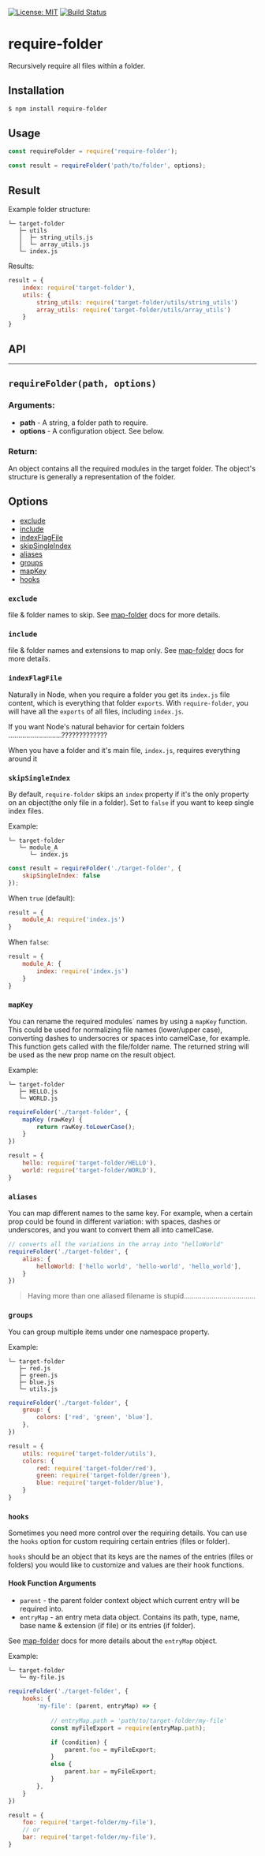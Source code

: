 [![License: MIT](https://img.shields.io/badge/License-MIT-blue.svg)](https://opensource.org/licenses/MIT)
[![Build Status](https://travis-ci.org/taitulism/require-folder.svg?branch=develop)](https://travis-ci.org/taitulism/require-folder)

require-folder
==============
Recursively require all files within a folder.

Installation
------------
```sh
$ npm install require-folder
```

Usage
-----
```js
const requireFolder = require('require-folder');

const result = requireFolder('path/to/folder', options);
```

Result
-----
Example folder structure:
```
└─ target-folder
   ├─ utils
   │  ├─ string_utils.js
   │  └─ array_utils.js
   └─ index.js
```

Results:
```js
result = {
    index: require('target-folder'),
    utils: {
        string_utils: require('target-folder/utils/string_utils')
        array_utils: require('target-folder/utils/array_utils')
    }
}
```

## API
------------------------------------------------------------------------
## `requireFolder(path, options)`
### Arguments:
* **path** - A string, a folder path to require.
* **options** - A configuration object. See below.

### Return:
An object contains all the required modules in the target folder. The object's structure is generally a representation of the folder.

## Options
* [exclude](#exclude)
* [include](#include)
* [indexFlagFile](#indexflagfile)
* [skipSingleIndex](#skipsingleindex)
* [aliases](#aliases)
* [groups](#groups)
* [mapKey](#mapKey)
* [hooks](#hooks)



### `exclude`
file & folder names to skip. See [map-folder](https://github.com/taitulism/map-folder/#map-folder) docs for more details.



### `include`
file & folder names and extensions to map only. See [map-folder](https://github.com/taitulism/map-folder/#map-folder) docs for more details.



### `indexFlagFile`
Naturally in Node, when you require a folder you get its `index.js` file content, which is everything that folder `exports`. With `require-folder`, you will have all the `exports` of all files, including `index.js`.

If you want Node's natural behavior for certain folders ...........................?????????????

When you have a folder and it's main file, `index.js`, requires everything around it



### `skipSingleIndex`
By default, `require-folder` skips an `index` property if it's the only property on an object(the only file in a folder). Set to `false` if you want to keep single index files.

Example:
```
└─ target-folder
   └─ module_A
      └─ index.js
```
```js
const result = requireFolder('./target-folder', {
    skipSingleIndex: false
});
```
When `true` (default):
```js
result = {
    module_A: require('index.js')
}
```

When `false`:
```js
result = {
    module_A: {
        index: require('index.js')
    }
}
```



### `mapKey`
You can rename the required modules\` names by using a `mapKey` function. This could be used for normalizing  file names (lower/upper case), converting dashes to undersocres or spaces into camelCase, for example. This function gets called with the file/folder name. The returned string will be used as the new prop name on the result object.

Example:
```
└─ target-folder
   ├─ HELLO.js
   └─ WORLD.js
```
```js
requireFolder('./target-folder', {
    mapKey (rawKey) {
        return rawKey.toLowerCase();
    }
})
```
```js
result = {
    hello: require('target-folder/HELLO'),
    world: require('target-folder/WORLD'),
}
```



### `aliases`
You can map different names to the same key. For example, when a certain prop could be found in different variation: with spaces, dashes or underscores, and you want to convert them all into camelCase.
```js
// converts all the variations in the array into "helloWorld"
requireFolder('./target-folder', {
    alias: {
        helloWorld: ['hello world', 'hello-world', 'hello_world'],
    }
})
```

> Having more than one aliased filename is stupid....................................



### `groups`
You can group multiple items under one namespace property.

Example:
```
└─ target-folder
   ├─ red.js
   ├─ green.js
   ├─ blue.js
   └─ utils.js
```
```js
requireFolder('./target-folder', {
    group: {
        colors: ['red', 'green', 'blue'],
    },
})
```
```js
result = {
    utils: require('target-folder/utils'),
    colors: {
        red: require('target-folder/red'),
        green: require('target-folder/green'),
        blue: require('target-folder/blue'),
    }
}
```



### `hooks`
Sometimes you need more control over the requiring details. You can use the `hooks` option for custom requiring certain entries (files or folder). 

`hooks` should be an object that its keys are the names of the entries (files or folders) you would like to customize and values are their hook functions.


#### Hook Function Arguments
* `parent` - the parent folder context object which current entry will be required into.
* `entryMap` - an entry meta data object. Contains its path, type, name, base name & extension (if file) or its entries (if folder).

See [map-folder](https://github.com/taitulism/map-folder/#entry-map-object) docs for more details about the `entryMap` object.

Example:
```
└─ target-folder
   └─ my-file.js
```
```js
requireFolder('./target-folder', {
    hooks: {
        'my-file': (parent, entryMap) => {
            
            // entryMap.path = 'path/to/target-folder/my-file'
            const myFileExport = require(entryMap.path);

            if (condition) {
                parent.foo = myFileExport;
            }
            else {
                parent.bar = myFileExport;
            }
        },
    }
})
```
```js
result = {
    foo: require('target-folder/my-file'),
    // or
    bar: require('target-folder/my-file'),
}
```
